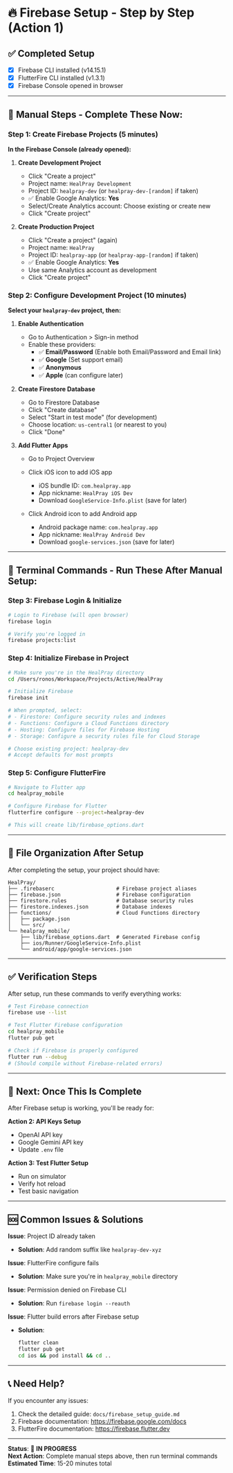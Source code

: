 # 🔥 Firebase Setup - Step by Step (Action 1)

## ✅ **Completed Setup**
- [x] Firebase CLI installed (v14.15.1)
- [x] FlutterFire CLI installed (v1.3.1)
- [x] Firebase Console opened in browser

---

## 🎯 **Manual Steps - Complete These Now:**

### **Step 1: Create Firebase Projects (5 minutes)**

**In the Firebase Console (already opened):**

1. **Create Development Project**
   - Click "Create a project"
   - Project name: `HealPray Development`
   - Project ID: `healpray-dev` (or `healpray-dev-[random]` if taken)
   - ✅ Enable Google Analytics: **Yes**
   - Select/Create Analytics account: Choose existing or create new
   - Click "Create project"

2. **Create Production Project**
   - Click "Create a project" (again)
   - Project name: `HealPray`
   - Project ID: `healpray-app` (or `healpray-app-[random]` if taken)
   - ✅ Enable Google Analytics: **Yes**
   - Use same Analytics account as development
   - Click "Create project"

### **Step 2: Configure Development Project (10 minutes)**

**Select your `healpray-dev` project, then:**

1. **Enable Authentication**
   - Go to Authentication > Sign-in method
   - Enable these providers:
     - ✅ **Email/Password** (Enable both Email/Password and Email link)
     - ✅ **Google** (Set support email)
     - ✅ **Anonymous** 
     - ✅ **Apple** (can configure later)

2. **Create Firestore Database**
   - Go to Firestore Database
   - Click "Create database"
   - Select "Start in test mode" (for development)
   - Choose location: `us-central1` (or nearest to you)
   - Click "Done"

3. **Add Flutter Apps**
   - Go to Project Overview
   - Click iOS icon to add iOS app
     - iOS bundle ID: `com.healpray.app`
     - App nickname: `HealPray iOS Dev`
     - Download `GoogleService-Info.plist` (save for later)
   
   - Click Android icon to add Android app  
     - Android package name: `com.healpray.app`
     - App nickname: `HealPray Android Dev`
     - Download `google-services.json` (save for later)

---

## 🔧 **Terminal Commands - Run These After Manual Setup:**

### **Step 3: Firebase Login & Initialize**

```bash
# Login to Firebase (will open browser)
firebase login

# Verify you're logged in
firebase projects:list
```

### **Step 4: Initialize Firebase in Project**

```bash
# Make sure you're in the HealPray directory
cd /Users/ronos/Workspace/Projects/Active/HealPray

# Initialize Firebase
firebase init

# When prompted, select:
# - Firestore: Configure security rules and indexes
# - Functions: Configure a Cloud Functions directory
# - Hosting: Configure files for Firebase Hosting
# - Storage: Configure a security rules file for Cloud Storage

# Choose existing project: healpray-dev
# Accept defaults for most prompts
```

### **Step 5: Configure FlutterFire**

```bash
# Navigate to Flutter app
cd healpray_mobile

# Configure Firebase for Flutter
flutterfire configure --project=healpray-dev

# This will create lib/firebase_options.dart
```

---

## 📂 **File Organization After Setup**

After completing the setup, your project should have:

```
HealPray/
├── .firebaserc                    # Firebase project aliases
├── firebase.json                  # Firebase configuration
├── firestore.rules                # Database security rules
├── firestore.indexes.json         # Database indexes
├── functions/                     # Cloud Functions directory
│   ├── package.json
│   └── src/
└── healpray_mobile/
    ├── lib/firebase_options.dart  # Generated Firebase config
    ├── ios/Runner/GoogleService-Info.plist
    └── android/app/google-services.json
```

---

## ✅ **Verification Steps**

After setup, run these commands to verify everything works:

```bash
# Test Firebase connection
firebase use --list

# Test Flutter Firebase configuration
cd healpray_mobile
flutter pub get

# Check if Firebase is properly configured
flutter run --debug
# (Should compile without Firebase-related errors)
```

---

## 🎯 **Next: Once This Is Complete**

After Firebase setup is working, you'll be ready for:

**Action 2: API Keys Setup**
- OpenAI API key
- Google Gemini API key  
- Update `.env` file

**Action 3: Test Flutter Setup**
- Run on simulator
- Verify hot reload
- Test basic navigation

---

## 🆘 **Common Issues & Solutions**

**Issue**: Project ID already taken
- **Solution**: Add random suffix like `healpray-dev-xyz`

**Issue**: FlutterFire configure fails
- **Solution**: Make sure you're in `healpray_mobile` directory

**Issue**: Permission denied on Firebase CLI
- **Solution**: Run `firebase login --reauth`

**Issue**: Flutter build errors after Firebase setup
- **Solution**: 
  ```bash
  flutter clean
  flutter pub get
  cd ios && pod install && cd ..
  ```

---

## 📞 **Need Help?**

If you encounter any issues:
1. Check the detailed guide: `docs/firebase_setup_guide.md`
2. Firebase documentation: https://firebase.google.com/docs
3. FlutterFire documentation: https://firebase.flutter.dev

---

**Status**: 🔄 **IN PROGRESS**  
**Next Action**: Complete manual steps above, then run terminal commands  
**Estimated Time**: 15-20 minutes total
